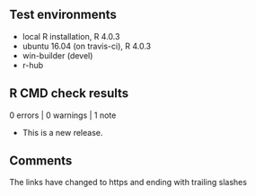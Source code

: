 ## Test environments
* local R installation, R 4.0.3
* ubuntu 16.04 (on travis-ci), R 4.0.3
* win-builder (devel)
* r-hub

## R CMD check results

0 errors | 0 warnings | 1 note

* This is a new release.

## Comments

The links have changed to https and ending with trailing slashes
